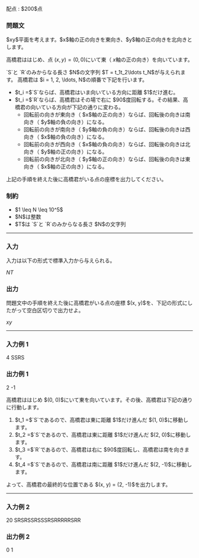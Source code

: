 
<div>

<span>

<span>

<p>
配点 : $200$点
</p>

<div>

<section>

### **問題文**

<p>
$xy$平面を考えます。$x$軸の正の向きを東向き、$y$軸の正の向きを北向きとします。

高橋君ははじめ、点 $(x, y) = (0, 0)$にいて東（ $x$軸の正の向き）を向いています。  
</p>

<p>
`S`と `R`のみからなる長さ $N$の文字列 $T = t_1t_2\ldots t_N$が与えられます。
高橋君は $i = 1, 2, \ldots, N$の順番で下記を行います。
</p>

<ul>

<li>
$t_i =$`S`ならば、高橋君はいま向いている方向に距離 $1$だけ進む。
</li>

<li>
$t_i =$`R`ならば、高橋君はその場で右に $90$度回転する。その結果、高橋君の向いている方向が下記の通りに変わる。
<ul>

<li>
回転前の向きが東向き（ $x$軸の正の向き）ならば、回転後の向きは南向き（ $y$軸の負の向き）になる。
</li>

<li>
回転前の向きが南向き（ $y$軸の負の向き）ならば、回転後の向きは西向き（ $x$軸の負の向き）になる。
</li>

<li>
回転前の向きが西向き（ $x$軸の負の向き）ならば、回転後の向きは北向き（ $y$軸の正の向き）になる。
</li>

<li>
回転前の向きが北向き（ $y$軸の正の向き）ならば、回転後の向きは東向き（ $x$軸の正の向き）になる。
</li>

</ul>

</li>

</ul>

<p>
上記の手順を終えた後に高橋君がいる点の座標を出力してください。
</p>

</section>

</div>

<div>

<section>

### **制約**

<ul>

<li>
$1 \leq N \leq 10^5$
</li>

<li>
$N$は整数
</li>

<li>
$T$は `S`と `R`のみからなる長さ $N$の文字列
</li>

</ul>

</section>

</div>

---

<div>

<div>

<section>

### **入力**

<p>
入力は以下の形式で標準入力から与えられる。
</p>

<div>

$N$$T$
</div>

</section>

</div>

<div>

<section>

### **出力**

<p>
問題文中の手順を終えた後に高橋君がいる点の座標 $(x, y)$を、下記の形式にしたがって空白区切りで出力せよ。
</p>

<div>

$x$$y$
</div>

</section>

</div>

</div>

---

<div>

<section>

### **入力例 1**

<div>

4
SSRS

</div>

</section>

</div>

<div>

<section>

### **出力例 1**

<div>

2 -1

</div>

<p>
高橋君ははじめ $(0, 0)$にいて東を向いています。その後、高橋君は下記の通りに行動します。
</p>

<ol>

<li>
$t_1 =$`S`であるので、高橋君は東に距離 $1$だけ進んだ $(1, 0)$に移動します。
</li>

<li>
$t_2 =$`S`であるので、高橋君は東に距離 $1$だけ進んだ $(2, 0)$に移動します。
</li>

<li>
$t_3 =$`R`であるので、高橋君は右に $90$度回転し、高橋君は南を向きます。
</li>

<li>
$t_4 =$`S`であるので、高橋君は南に距離 $1$だけ進んだ $(2, -1)$に移動します。
</li>

</ol>

<p>
よって、高橋君の最終的な位置である $(x, y) = (2, -1)$を出力します。
</p>

</section>

</div>

---

<div>

<section>

### **入力例 2**

<div>

20
SRSRSSRSSSRSRRRRRSRR

</div>

</section>

</div>

<div>

<section>

### **出力例 2**

<div>

0 1

</div>

</section>

</div>

</span>

</span>

</div>
